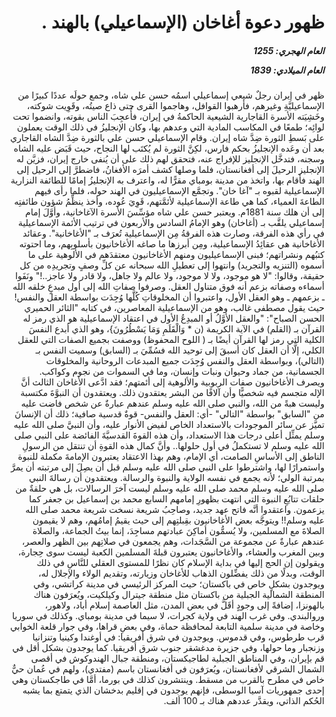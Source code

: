 <h1 dir="rtl">ظهور دعوة أغاخان (الإسماعيلي) بالهند .</h1>

<h5 dir="rtl">العام الهجري:  1255

العام الميلادي: 1839

</h5>

<p dir="rtl">ظهر في إيران رجلٌ شيعي إسماعيلي اسمُه حسن علي شاه، وجمع حولَه عددًا كبيرًا من الإسماعيليَّةِ وغيرهم، فأرهبوا القوافل، وهاجموا القرى حتى ذاع صيتُه، وقَوِيت شوكته، وخَشِيَته الأسرة القاجارية الشيعية الحاكمةُ في إيران، فأُعجِبَ الناس بقوته، وانضموا تحت لوائِه؛ طمعًا في المكاسب المادية التي وعدهم بها، وكان الإنجليزُ في ذلك الوقت يعملون على بَسطِ الثورة ضِدَّ شاه إيران. وقام الإسماعيلي حسن علي بالثورة ضِدَّ الشاه القاجاري بعد أن وعَده الإنجليزُ بحكم فارس، لكِنَّ الثورة لم يُكتَب لها النجاح، حيث قَبَض عليه الشاه وسجنه، فتدخَّل الإنجليز للإفراج عنه، فتحقق لهم ذلك على أن يُنفى خارج إيران، فزيَّن له الإنجليز الرحيلَ إلى أفغانستان، فلما وصلها كشف أمرَه الأفغانُ، فاضطرَّ إلى الرحيل إلى الهند فأقام بها، واتخذ من مدينة بومباي مقرًّا له، واعترف به الإنجليزُ إمامًا للطائفة النزارية الإسماعيلية لقبوه بـ "آغا خان". وتجمَّع الإسماعيليون في الهند حوله، فلما رأى فيهم الطاعةَ العمياء، كما هي طاعة الإسماعيلية لأئمَّتهم، قَوِيَ عُوده، وأخذ ينظِّمُ شؤون طائفتِه إلى أن هلك سنة 1881م. ويعتبر حسن علي شاه مؤسِّسَ الأسرة الآغاخانية، وأوَّلَ إمام إسماعيلي يلقَّب بـ (أغاخان) وهو الإمامُ السادس والأربعون في ترتيب الأئمة الإسماعيلية في رأي هذه الفرقة، وصارت هذه الفرقةُ مِن الإسماعيلية تُعرَف بـ "الأغاخانية". وعقائد الأغاخانية هي عقائِدُ الإسماعيلية، ومِن أبرزها ما صاغه الأغاخانيون بأسلوبِهم، وما احتوته كتبُهم ونشراتهم؛ فبنى الإسماعيليون ومنهم الأغاخانيون معتقدَهم في الألوهية على ما أسموه (التنزيه والتجريد) وانتهوا إلى تعطيلِ الله سبحانه عن كلِّ وصفٍ وتجريدِه من كل حقيقة، وقالوا: "لا هو موجود، ولا لا موجود، ولا عالم ولا جاهل، ولا قادر ولا عاجز..!" ونَفَوا أسماءه وصفاته بزعم أنه فوق متناول العقل. وصرفوا صفاتِ الله إلى أول مبدعٍ خلقه الله ـ بزعمهم ـ وهو العقل الأول، واعتبروا أن المخلوقاتِ كُلَّها وُجِدَت بواسطة العقل والنفس! حيث يقول مصطفى غالب، وهو من الإسماعيلية المعاصرين، في كتابه "الثائر الحميري الحسن الصباح": "والعقل الأوَّلُ أو المبدِعُ الأول في اعتقاد الإسماعيلية هو الذي رمز له القرآن بـ (القلم) في الآية الكريمة (ن * وَالْقَلَمِ وَمَا يَسْطُرُونَ}، وهو الذي أبدع النفسَ الكلية التي رمز لها القرآن أيضًا بـ ( اللوح المحفوظ) ووصفت بجميع الصفات التي للعقل الكلي، إلَّا أن العقل كان أسبقَ إلى توحيد الله فسُمِّيَ بـ (السابق) وسميت النفس بـ (التالي)، وبواسطة العقل والنفس وُجِدَت جميع المبدعات الروحانية والمخلوقات الجسمانية، من جماد وحيوان ونبات وإنسان، وما في السموات من نجوم وكواكب. ويصرف الأغاخانيون صفات الربوبية والألوهية إلى أئمتهم؛ فقد ادَّعى الأغاخان الثالث أنَّ الإله متجسم فيه شخصيًّا وأن آلافًا من البشر يعتقدون ذلك. ويعتقدون أن النبوَّةَ مكتسبة وليست هبةً من الله، والنبي صلى الله عليه وسلم عندهم عبارةٌ عن شخص فاضت عليه من "السابق" بواسطة "التالي" -أي: العقل والنفس- قوةٌ قدسية صافية؛ ذلك أن الإنسانَ تميَّز عن سائر الموجودات بالاستعداد الخاص لفيض الأنوار عليه، وأن النبيَّ صلى الله عليه وسلم يمثِّل أعلى درجات هذا الاستعداد، وأن هذه القوةَ القدسيَّةَ الفائضة على النبي صلى الله عليه وسلم لا تستكملُ في أول حلولها.. وأنَّ كمال هذه القوةِ أن تنتقل من الرسولِ الناطق إلى الأساسِ الصامت، أي الإمام، وهم بهذا الاعتقاد يعتبرون الإمامةَ مكملة للنبوة واستمرارًا لها، واشترطوا على النبي صلى الله عليه وسلم قبل أن يصِلَ إلى مرتبته أن يمرَّ بمرتبة الولي؛ لأنه يجمع في نفسه الولاية والنبوة والرسالة. ويعتقدون أن رسالةَ النبي صلى الله عليه وسلم محمد صلى الله عليه وسلم ليست آخرَ الرسالات، بل هي حلقةٌ من حلقات تتابُعِ النبوة التي انتهت بظهورِ إمامهم السابع محمد بن إسماعيل بن جعفر كما يزعمون. واعتقدوا أنَّه فاتح عهد جديد، وصاحِبُ شريعة نسخت شريعة محمد صلى الله عليه وسلم!! ويتوجَّه بعض الأغاخانيون بقِبلتِهم إلى حيث يقيمُ إمامُهم، وهم لا يقيمون الصلاةَ مع المسلمين، ولا يُسمُّون أماكِنَ عبادتهم مساجِدَ، إنما بيتُ الجماعة، والصلاة عندهم عبارةٌ عن مجموعة من السَّجَدات، وهم يجمعون في صلاتِهم بين الظهر والعصر، وبين المغرب والعشاء، والأغاخانيون يعتبرون قبلةَ المسلمين الكعبة ليست سوى حِجارة، ويقولون إن الحج إليها في بداية الإسلام كان نظرًا للمستوى العقلي للنَّاسِ في ذلك الوقت، وبدلًا من ذلك يفضِّلون الذهاب للأغاخان وزيارته، وتقديم الولاء والإجلال له، ويوجدون بشكلٍ خاص في باكستان؛ حيث المركز الرئيسي في مدينة كراتشي، وفي المنطقة الشمالية الجبلية من باكستان مثل منطقة جيترال وكيلكيت، ويُعرَفون هناك بالهونزا، إضافةً إلى وجودٍ أقَلَّ في بعض المدن، مثل العاصمة إسلام أباد، ولاهور، وروالبندي. وفي غرب الهند في ولاية كجرات، لا سيما في مدينة بومباي. وكذلك في سوريا وخاصة في مدينة سلمية التابعة لمحافظة حماة، وفي بعضِ قراها، وفي جوار قلعة الخوابي قرب طرطوس، وفي قدموس. ويوجدون في شرق أفريقيا: في أوغندا وكينيا وتنزانيا وزنجبار وما حولها، وفي جزيرة مدغشقر جنوب شرق أفريقيا. كما يوجدون بشكل أقل في قم بإيران، وفي المناطق الجبلية لطاجيكستان، ومنطقة جبال الهندوكوش في أقصى الشمال الشرقي لأفغانستان، ويُعرَفون في أفغانستان باسم (مفتدي)، ولهم في عُمان حيٌّ خاص في مطرح بالقرب من مسقط. وينتشرون كذلك في بورما، أمَّا في طاجكستان وهي إحدى جمهوريات آسيا الوسطى، فإنهم يوجدون في إقليم بدخشان الذي يتمتع بما يشبه الحُكم الذاتي، ويقدَّر عددهم هناك بـ 100 ألف.</p></br>
